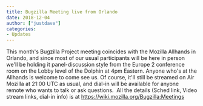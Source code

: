 ```yaml
---
title: Bugzilla Meeting live from Orlando
date: 2018-12-04
author: ["justdave"]
categories:
- Updates
---
```

This month's Bugzilla Project meeting coincides with the Mozilla
Allhands in Orlando, and since most of our usual participants will be
here in person we'll be holding it panel-discussion style from the
Europe 2 conference room on the Lobby level of the Dolphin at 4pm
Eastern. Anyone who's at the Allhands is welcome to come see us. Of
course, it'll still be streamed on Air Mozilla at 21:00 UTC as usual,
and dial-in will be available for anyone remote who wants to talk or ask
questions.  All the details (Sched link, Video stream links, dial-in
info) is at <https://wiki.mozilla.org/Bugzilla:Meetings>
